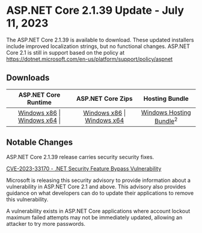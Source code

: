 # ASP.NET Core 2.1.39 Update - July 11, 2023

The ASP.NET Core 2.1.39 is available to download. These updated installers include improved localization strings, but no functional changes.
ASP.NET Core 2.1 is still in support based on the policy at https://dotnet.microsoft.com/en-us/platform/support/policy/aspnet

## Downloads

| ASP.NET Core Runtime           | ASP.NET Core Zips           | Hosting Bundle           |
| :-----------------:            | :-----------------:            |:-----------------:            |
 [Windows x86][aspnetcore-runtime-win-x86.exe] \| [Windows x64][aspnetcore-runtime-win-x64.exe] \|  | [Windows x86][aspnetcore-runtime-win-x86.zip] \| [Windows x64][aspnetcore-runtime-win-x64.zip]  | [Windows Hosting Bundle][dotnet-hosting-win.exe]<sup>2</sup>

## Notable Changes

ASP.NET Core 2.1.39 release carries security security fixes.

[CVE-2023-33170 - .NET Security Feature Bypass Vulnerability](https://msrc.microsoft.com/update-guide/vulnerability/CVE-2023-33170)

Microsoft is releasing this security advisory to provide information about a vulnerability in ASP.NET Core 2.1 and above. This advisory also provides guidance on what developers can do to update their applications to remove this vulnerability.

A vulnerability exists in ASP.NET  Core applications where account lockout maximum failed attempts may not be immediately updated, allowing an attacker to try more passwords.

[//]: # ( ASP 2.1.39)

[aspnetcore-runtime-win-x64.exe]: https://download.visualstudio.microsoft.com/download/pr/876d716b-aee8-4633-9aab-6d8ecb3ad338/9a14849df68d935e153270c2b9b1103a/aspnetcore-runtime-2.1.39-win-x64.exe
[aspnetcore-runtime-win-x64.zip]: https://download.visualstudio.microsoft.com/download/pr/2a4e7590-db76-4d0e-af9c-9817e7cb19c2/63887df128a4c800b2cb8c70ee36198a/aspnetcore-runtime-2.1.39-win-x64.zip
[aspnetcore-runtime-win-x86.exe]: https://download.visualstudio.microsoft.com/download/pr/0141e9b8-dc07-4bcf-93ac-fd8602135602/c1d342fb2fa7696ec8f84d01b97dde08/aspnetcore-runtime-2.1.39-win-x86.exe
[aspnetcore-runtime-win-x86.zip]: https://download.visualstudio.microsoft.com/download/pr/c96dc0d2-7449-4770-8e2a-d9e9febbcfd8/eef49c177687acd0bc0e88d96401f6f4/aspnetcore-runtime-2.1.39-win-x86.zip
[dotnet-hosting-win.exe]: https://download.visualstudio.microsoft.com/download/pr/3e7b11e8-f269-4f56-ad8a-95e690bf50cf/267c2e0e1374f3eb4ce46f195ad9c12f/dotnet-hosting-2.1.39-win.exe
